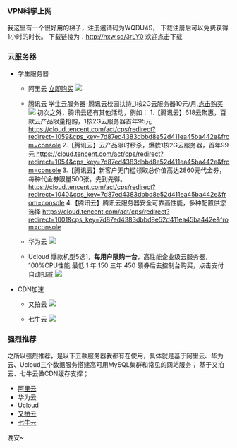 ### VPN科学上网
我这里有一个很好用的梯子，注册邀请码为WQDU4S， 下载注册后可以免费获得1小时的时长。 下载链接为：http://nxw.so/3rLY0 欢迎点击下载

### 云服务器

- 学生服务器
  - 阿里云 
[立即购买](https://www.aliyun.com/minisite/goods?userCode=9cpmcmjk)
![](http://cdn.142vip.cn/blog/20200524221326_1590329618656.png)

  - 腾讯云
学生云服务器-腾讯云校园扶持_1核2G云服务器10元/月,[点击购买](https://url.cn/5snHjqQG)
![](http://cdn.142vip.cn/blog/20200524220848_1590329348418.png)
初次之外，腾讯云还有其他活动，例如：
1.【腾讯云】618云聚惠，百款云产品限量抢购，1核2G云服务器首年95元
https://cloud.tencent.com/act/cps/redirect?redirect=1059&cps_key=7d87ed4383dbbd8e52d411ea45ba442e&from=console
2.【腾讯云】云产品限时秒杀，爆款1核2G云服务器，首年99元
https://cloud.tencent.com/act/cps/redirect?redirect=1054&cps_key=7d87ed4383dbbd8e52d411ea45ba442e&from=console
3.【腾讯云】新客户无门槛领取总价值高达2860元代金券，每种代金券限量500张，先到先得。
https://cloud.tencent.com/act/cps/redirect?redirect=1040&cps_key=7d87ed4383dbbd8e52d411ea45ba442e&from=console
4.【腾讯云】腾讯云服务器安全可靠高性能，多种配置供您选择
https://cloud.tencent.com/act/cps/redirect?redirect=1001&cps_key=7d87ed4383dbbd8e52d411ea45ba442e&from=console
  - 华为云
![](http://cdn.142vip.cn/blog/20200524221122_1590329614903.png)
  - Ucloud
爆款机型5选1，**每用户限购一台**，高性能企业级云服务器，100%CPU性能 
最低 1 年 150 三年 450
领券后去控制台购买，点击支付自动扣减
![](http://cdn.142vip.cn/blog/20200524222002_1590330050299.png)

- CDN加速
  - 又拍云
![](https://console.upyun.com/register/?invite=r1m7SIvwL)

  - 七牛云
![](https://portal.qiniu.com/signup?code=1hiijjj77bxhu)

### 强烈推荐
之所以强烈推荐，是以下五款服务器我都有在使用，具体就是基于阿里云、华为云、Ucloud三个数据服务搭建高可用MySQL集群和常见的网站服务；
基于又拍云、七牛云做CDN缓存支撑；
  - [阿里云](https://www.aliyun.com/minisite/goods?userCode=9cpmcmjk)
  - 华为云
  - Ucloud
  - [又拍云](https://console.upyun.com/register/?invite=r1m7SIvwL)
  - [七牛云](https://portal.qiniu.com/signup?code=1hiijjj77bxhu)


晚安~